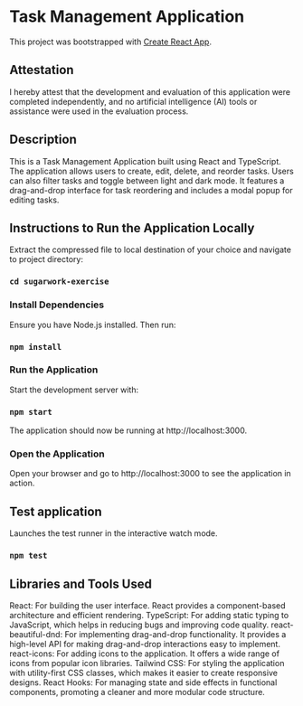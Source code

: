 # Task Management Application

This project was bootstrapped with [Create React App](https://github.com/facebook/create-react-app).

## Attestation

I hereby attest that the development and evaluation of this application were completed independently, and no artificial intelligence (AI) tools or assistance were used in the evaluation process.

## Description

This is a Task Management Application built using React and TypeScript. The application allows users to create, edit, delete, and reorder tasks. Users can also filter tasks and toggle between light and dark mode. It features a drag-and-drop interface for task reordering and includes a modal popup for editing tasks.

## Instructions to Run the Application Locally

Extract the compressed file to local destination of your choice and navigate to project directory:

### `cd sugarwork-exercise`

### Install Dependencies

Ensure you have Node.js installed. Then run:

### `npm install`

### Run the Application

Start the development server with:

### `npm start`

The application should now be running at http://localhost:3000.

### Open the Application

Open your browser and go to http://localhost:3000 to see the application in action.

## Test application

Launches the test runner in the interactive watch mode.

### `npm test`

## Libraries and Tools Used

React: For building the user interface. React provides a component-based architecture and efficient rendering.
TypeScript: For adding static typing to JavaScript, which helps in reducing bugs and improving code quality.
react-beautiful-dnd: For implementing drag-and-drop functionality. It provides a high-level API for making drag-and-drop interactions easy to implement.
react-icons: For adding icons to the application. It offers a wide range of icons from popular icon libraries.
Tailwind CSS: For styling the application with utility-first CSS classes, which makes it easier to create responsive designs.
React Hooks: For managing state and side effects in functional components, promoting a cleaner and more modular code structure.
